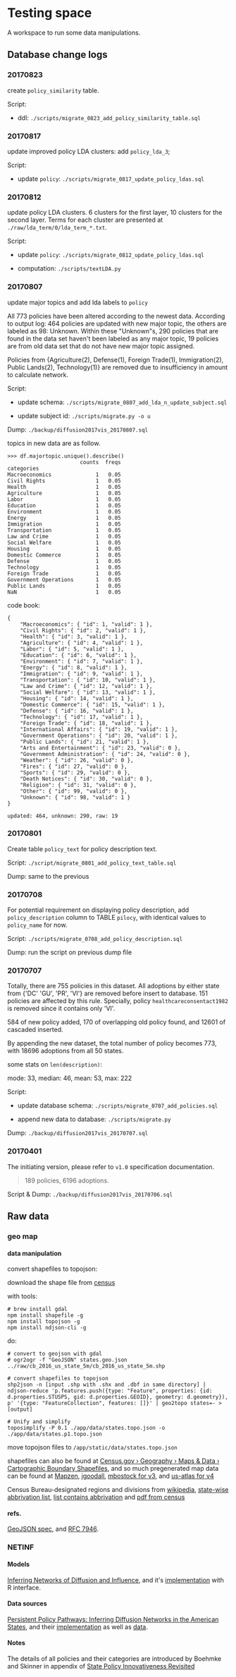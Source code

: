 # Testing space

A workspace to run some data manipulations.


## Database change logs

### 20170823

create `policy_similarity` table.

Script:

- ddl: `./scripts/migrate_0823_add_policy_similarity_table.sql`


### 20170817

update improved policy LDA clusters: add `policy_lda_3`;

Script: 

- update `policy`: `./scripts/migrate_0817_update_policy_ldas.sql`


### 20170812

update policy LDA clusters. 6 clusters for the first layer, 10 clusters for the second layer. Terms for each cluster are presented at `./raw/lda_term/0/lda_term_*.txt`.

Script:

- update `policy`: `./scripts/migrate_0812_update_policy_ldas.sql`

- computation: `./scripts/textLDA.py`


### 20170807

update major topics and add lda labels to `policy`

All 773 policies have been altered according to the newest data. According to output log: 464 policies are updated with new major topic, the others are labeled as 98: Unknown. Within these "Unknown"s, 290 policies that are found in the data set haven't been labeled as any major topic, 19 policies are from old data set that do not have new major topic assigned.

Policies from {Agriculture(2), Defense(1), Foreign Trade(1), Immigration(2), Public Lands(2), Technology(1)} are removed due to insufficiency in amount to calculate network.

Script:

- update schema: `./scripts/migrate_0807_add_lda_n_update_subject.sql`

- update subject id: `./scripts/migrate.py -o u`

Dump: `./backup/diffusion2017vis_20170807.sql`

topics in new data are as follow.

```
>>> df.majortopic.unique().describe()
                       counts  freqs
categories
Macroeconomics              1   0.05
Civil Rights                1   0.05
Health                      1   0.05
Agriculture                 1   0.05
Labor                       1   0.05
Education                   1   0.05
Environment                 1   0.05
Energy                      1   0.05
Immigration                 1   0.05
Transportation              1   0.05
Law and Crime               1   0.05
Social Welfare              1   0.05
Housing                     1   0.05
Domestic Commerce           1   0.05
Defense                     1   0.05
Technology                  1   0.05
Foreign Trade               1   0.05
Government Operations       1   0.05
Public Lands                1   0.05
NaN                         1   0.05
```

code book:

```
{
    "Macroeconomics": { "id": 1, "valid": 1 },
    "Civil Rights": { "id": 2, "valid": 1 },
    "Health": { "id": 3, "valid": 1 },
    "Agriculture": { "id": 4, "valid": 1 },
    "Labor": { "id": 5, "valid": 1 },
    "Education": { "id": 6, "valid": 1 },
    "Environment": { "id": 7, "valid": 1 },
    "Energy": { "id": 8, "valid": 1 },
    "Immigration": { "id": 9, "valid": 1 },
    "Transportation": { "id": 10, "valid": 1 },
    "Law and Crime": { "id": 12, "valid": 1 },
    "Social Welfare": { "id": 13, "valid": 1 },
    "Housing": { "id": 14, "valid": 1 },
    "Domestic Commerce": { "id": 15, "valid": 1 },
    "Defense": { "id": 16, "valid": 1 },
    "Technology": { "id": 17, "valid": 1 },
    "Foreign Trade": { "id": 18, "valid": 1 },
    "International Affairs": { "id": 19, "valid": 1 },
    "Government Operations": { "id": 20, "valid": 1 },
    "Public Lands": { "id": 21, "valid": 1 },
    "Arts and Entertainment": { "id": 23, "valid": 0 },
    "Government Administration": { "id": 24, "valid": 0 },
    "Weather": { "id": 26, "valid": 0 },
    "Fires": { "id": 27, "valid": 0 },
    "Sports": { "id": 29, "valid": 0 },
    "Death Notices": { "id": 30, "valid": 0 },
    "Religion": { "id": 31, "valid": 0 },
    "Other": { "id": 99, "valid": 0 },
    "Unknown": { "id": 98, "valid": 1 }
}
```

```
updated: 464, unknown: 290, raw: 19
```


### 20170801

Create table `policy_text` for policy description text.

Script: `./script/migrate_0801_add_policy_text_table.sql`

Dump: same to the previous

### 20170708

For potential requirement on displaying policy description, add `policy_description` column to TABLE `pilocy`, with identical values to `policy_name` for now.

Script: `./scripts/migrate_0708_add_policy_description.sql`

Dump: run the script on previous dump file

### 20170707

Totally, there are 755 policies in this dataset. All adoptions by either state from {'DC' 'GU', 'PR', 'VI'} are removed before insert to database. 151 policies are affected by this rule. Specially, policy `healthcareconsentact1982` is removed since it contains only 'VI'.

584 of new policy added, 170 of overlapping old policy found, and 12601 of cascaded inserted.

By appending the new dataset, the total number of policy becomes 773, with 18696 adoptions from all 50 states.

some stats on `len(description)`:

mode: 33, median: 46, mean: 53, max: 222

Script: 

- update database schema: `./scripts/migrate_0707_add_policies.sql`

- append new data to database: `./scripts/migrate.py`

Dump: `./backup/diffusion2017vis_20170707.sql`

### 20170401

The initiating version, please refer to `v1.0` specification documentation.

>189 policies, 6196 adoptions.

Script & Dump: `./backup/diffusion2017vis_20170706.sql`


## Raw data

### geo map

#### data manipulation

convert shapefiles to topojson: 

download the shape file from [census](https://www.census.gov/geo/maps-data/data/cbf/cbf_state.html)

with tools:

```
# brew install gdal
npm install shapefile -g
npm install topojson -g
npm install ndjson-cli -g
```

do:

```shell
# convert to geojson with gdal
# ogr2ogr -f "GeoJSON" states.geo.json ../raw/cb_2016_us_state_5m/cb_2016_us_state_5m.shp

# convert shapefiles to topojson
shp2json -n [input .shp with .shx and .dbf in same directory] | ndjson-reduce 'p.features.push({type: "Feature", properties: {id: d.properties.STUSPS, gid: d.properties.GEOID}, geometry: d.geometry}), p' '{type: "FeatureCollection", features: []}' | geo2topo states=- > [output]

# Unify and simplify
toposimplify -P 0.1 ./app/data/states.topo.json -o ./app/data/states.p1.topo.json
```

move topojson files to `/app/static/data/states.topo.json`

shapefiles can also be found at [Census.gov › Geography › Maps & Data › Cartographic Boundary Shapefiles](https://www.census.gov/geo/maps-data/data/tiger-cart-boundary.html), and so much pregenerated map data can be found at [Mapzen](https://mapzen.com/data/borders/), 
[jgoodall](https://github.com/jgoodall/us-maps), [mbostock for v3](https://gist.githubusercontent.com/mbostock/4090846/raw/d534aba169207548a8a3d670c9c2cc719ff05c47/us.json), and [us-atlas for v4](https://unpkg.com/us-atlas@1/us/10m.json)

Census Bureau-designated regions and divisions from [wikipedia](https://en.wikipedia.org/wiki/List_of_regions_of_the_United_States#Census_Bureau-designated_regions_and_divisions), [state-wise abbrivation list](https://en.wikipedia.org/wiki/List_of_U.S._state_abbreviations), [list contains abbrivation](http://researchertools.blogspot.com/2012/09/excel-file-with-us-states-abbreviations.html) and [pdf from census](https://www2.census.gov/geo/pdfs/maps-data/maps/reference/us_regdiv.pdf)


#### refs.

[GeoJSON spec](http://geojson.org/geojson-spec.html), and [RFC 7946](https://tools.ietf.org/html/rfc7946).

### NETINF

#### Models

[Inferring Networks of Diffusion and Influence](https://arxiv.org/pdf/1006.0234.pdf ), and it's [implementation](https://github.com/flinder/NetworkInference) with R interface.

#### Data sources

[Persistent Policy Pathways: Inferring Diffusion Networks in the American States](http://scholar.colorado.edu/cgi/viewcontent.cgi?article=1001&context=psci_facpapers), and their [implementation](https://github.com/dssg/policy_diffusion ) as well as [data](https://dataverse.harvard.edu/dataset.xhtml?persistentId=doi:10.7910/DVN/A1GIMB).

#### Notes

The details of all policies and their categories are introduced by Boehmke and Skinner in appendix of [State Policy Innovativeness Revisited](http://myweb.uiowa.edu/fboehmke/Papers/boehmke-skinner2012preprint.pdf) 
